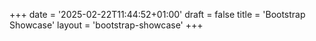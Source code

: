 +++
date = '2025-02-22T11:44:52+01:00'
draft = false
title = 'Bootstrap Showcase'
layout = 'bootstrap-showcase'
+++

